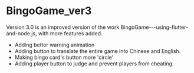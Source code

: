 # BingoGame_ver3

Version 3.0 is an improved version of the work BingoGame---using-flutter-and-node.js, with more features added.
- Adding better warning animation
- Adding button to translate the entire game into Chinese and English.
- Making bingo card's button more 'circle'
- Adding player button to judge and prevent players from cheating.
